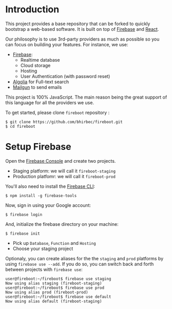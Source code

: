 # Introduction

This project provides a base repository that can be forked to quickly bootstrap a web-based software. It is built on top of [Firebase](https://firebase.google.com/) and [React](https://reactjs.org/). 

Our philosophy is to use 3rd-party providers as much as possible so you can focus on building your features. For instance, we use:

* [Firebase](https://firebase.google.com/): 
  * Realtime database
  * Cloud storage
  * Hosting 
  * User Authentication (with password reset)
* [Algolia](https://www.algolia.com/) for Full-text search 
* [Mailgun](https://www.mailgun.com/) to send emails 

This project is 100% JavaScript. The main reason being the great support of this language 
for all the providers we use. 

To get started, please clone `fireboot` repository :

```
$ git clone https://github.com/bhirbec/fireboot.git
$ cd fireboot
```

# Setup Firebase

Open the [Firebase Console](https://console.firebase.google.com/) and
create two projects.

* Staging platform: we will call it `fireboot-staging`
* Production platfomr: we will call it `fireboot-prod`

You'll also need to install the [Firebase CLI](https://firebase.google.com/docs/cli/):
```
$ npm install -g firebase-tools
```

Now, sign in using your Google account:
```
$ firebase login
```

And, initialize the firebase directory on your machine:
```
$ firebase init
```

* Pick up `Database`, `Function` and `Hosting` 
* Choose your staging project 

Optionaly, you can create aliases for the the `staging` and `prod` platforms 
by using `firebase use --add`. If you do so, you can switch back and forth 
between projects with `firebase use`:

```
user@fireboot:~/fireboot$ firebase use staging
Now using alias staging (fireboot-staging)
user@fireboot:~/fireboot$ firebase use prod
Now using alias prod (fireboot-prod)
user@fireboot:~/fireboot$ firebase use default
Now using alias default (fireboot-staging)
```
